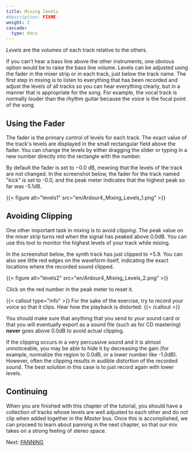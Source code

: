```yaml
---
title: Mixing levels
#description: FIXME
weight: 2
cascade:
  type: docs
---
```


_Levels_ are the volumes of each track relative to the others.

If you can't hear a bass line above the other instruments, one obvious option
would be to raise the bass line volume. Levels can be adjusted using the fader
in the mixer strip or in each track, just below the track name. The first step
in mixing is to listen to everything that has been recorded and adjust the
levels of all tracks so you can hear everything clearly, but in a manner that is
appropriate for the song. For example, the vocal track is normally louder than
the rhythm guitar because the voice is the focal point of the song.

## Using the Fader

The fader is the primary control of levels for each track. The exact value of
the track's levels are displayed in the small rectangular field above the fader.
You can change the levels by either dragging the slider or typing in a new
number directly into the rectangle with the number.

By default the fader is set to −0.0 dB, meaning that the levels of the track are
not changed. In the screenshot below, the fader for the track named "kick" is
set to -0.0, and the peak meter indicates that the highest peak so far was
-5.1dB.

{{< figure alt="levels1" src="en/Ardour4_Mixing_Levels_1.png" >}} 

## Avoiding Clipping

One other important task in mixing is to avoid _clipping_. The peak value on
the mixer strip turns red when the signal has peaked above 0.0dB. You can use
this tool to monitor the highest levels of your track while mixing. 

In the screenshot below, the synth track has just clipped to +5.9. You can also
see little red edges on the waveform itself, indicating the exact locations
where the recorded sound clipped. 

{{< figure alt="levels2" src="en/Ardour4_Mixing_Levels_2.png" >}}

Click on the red number in the peak meter to reset it.

{{< callout type="info" >}}
For the sake of the exercise, try to record your voice so that it clips. Hear
how the playback is distorted.
{{< /callout >}}

You should make sure that anything that you send to your sound card or that you
will eventually export as a sound file (such as for CD mastering) **never** goes
above 0.0dB to avoid actual clipping.

If the clipping occurs in a very percussive sound and it is almost unnoticeable,
you may be able to hide it by decreasing the gain (for example, normalize the
region to 0.0dB, or a lower number like -1.0dB). However, often the clipping
results in audible distortion of the recorded sound. The best solution in this
case is to just record again with lower levels.

## Continuing

When you are finished with this chapter of the tutorial, you should have a
collection of tracks whose levels are well adjusted to each other and do not
clip when added together in the _Master_ bus. Once this is accomplished, we can
proceed to learn about panning in the next chapter, so that our mix takes on a
strong feeling of stereo space.

Next: [PANNING](../panning)
